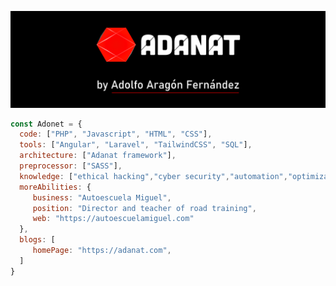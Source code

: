 ![This is me](https://github.com/adonet/adonet/blob/main/adanat-github-logo.png)
```javascript
const Adonet = {
  code: ["PHP", "Javascript", "HTML", "CSS"],
  tools: ["Angular", "Laravel", "TailwindCSS", "SQL"],
  architecture: ["Adanat framework"],
  preprocessor: ["SASS"],
  knowledge: ["ethical hacking","cyber security","automation","optimization","organization"]
  moreAbilities: {
     business: "Autoescuela Miguel",
     position: "Director and teacher of road training",
     web: "https://autoescuelamiguel.com"
  },
  blogs: [ 
     homePage: "https://adanat.com", 
  ]  
}
```

